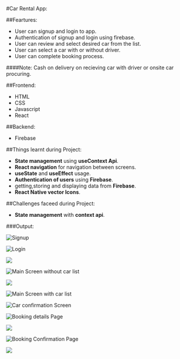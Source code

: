 #Car Rental App:

##Feartures:
* User can signup and login to app.
* Authentication of signup and login using firebase.
* User can review and select desired car from the list.
* User can select a car with or without driver.
* User can complete booking process.

####Note:
Cash on delivery on recieving car with driver or onsite car procuring.

##Frontend:
* HTML
* CSS
* Javascript
* React

##Backend:
* Firebase

##Things learnt during Project:
* **State management** using **useContext Api**.
* **React navigation** for navigation between screens.
* **useState** and **useEffect** usage.
* **Authentication of users** using **Firebase**.
* getting,storing and displaying data from **Firebase**.
* **React Native vector Icons**.

##Challenges faceed during Project:
* **State management** with **context api**.

###Output:

![Signup](https://github.com/SyedOsamaAhmed/car-rental/blob/master/assets/Screenshots/screen%201.PNG?raw=true)

![Login](https://github.com/SyedOsamaAhmed/car-rental/blob/master/assets/Screenshots/screen%202.PNG?raw=true)

![](https://github.com/SyedOsamaAhmed/car-rental/blob/master/assets/Screenshots/screen%203.PNG?raw=true)

![Main Screen without car list](https://github.com/SyedOsamaAhmed/car-rental/blob/master/assets/Screenshots/screen%204.PNG?raw=true)

![](https://github.com/SyedOsamaAhmed/car-rental/blob/master/assets/Screenshots/screen%205%20(2).PNG?raw=true)

![Main Screen with car list](https://github.com/SyedOsamaAhmed/car-rental/blob/master/assets/Screenshots/screen%206.PNG?raw=true)

![Car confirmation Screen](https://github.com/SyedOsamaAhmed/car-rental/blob/master/assets/Screenshots/screen%207.PNG?raw=true)

![Booking details Page](https://github.com/SyedOsamaAhmed/car-rental/blob/master/assets/Screenshots/screen%208.PNG?raw=true)

![](https://github.com/SyedOsamaAhmed/car-rental/blob/master/assets/Screenshots/screen%209.PNG?raw=true)

![Booking Confirmation Page](https://github.com/SyedOsamaAhmed/car-rental/blob/master/assets/Screenshots/screen%2010.PNG?raw=true)

![](https://github.com/SyedOsamaAhmed/car-rental/blob/master/assets/Screenshots/screen%2011.PNG?raw=true)
